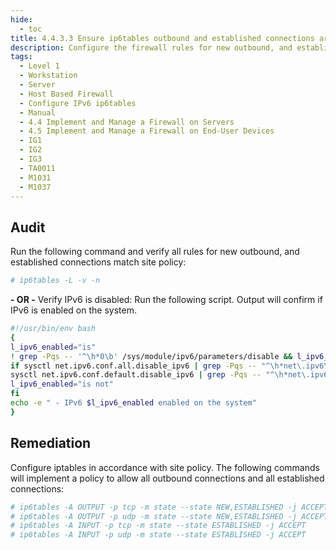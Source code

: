 ```yaml
---
hide:
  - toc
title: 4.4.3.3 Ensure ip6tables outbound and established connections are configured
description: Configure the firewall rules for new outbound, and established IPv6 connections.
tags:
  - Level 1
  - Workstation
  - Server
  - Host Based Firewall
  - Configure IPv6 ip6tables
  - Manual
  - 4.4 Implement and Manage a Firewall on Servers
  - 4.5 Implement and Manage a Firewall on End-User Devices
  - IG1
  - IG2
  - IG3
  - TA0011
  - M1031
  - M1037
---
```


## Audit
Run the following command and verify all rules for new outbound, and established connections match site policy:
```bash
# ip6tables -L -v -n
```

**- OR -**
Verify IPv6 is disabled:
Run the following script. Output will confirm if IPv6 is enabled on the system.
```bash linenums="1"
#!/usr/bin/env bash
{
l_ipv6_enabled="is"
! grep -Pqs -- '^\h*0\b' /sys/module/ipv6/parameters/disable && l_ipv6_enabled="is not"
if sysctl net.ipv6.conf.all.disable_ipv6 | grep -Pqs -- "^\h*net\.ipv6\.conf\.all\.disable_ipv6\h*=\h*1\b" && \
sysctl net.ipv6.conf.default.disable_ipv6 | grep -Pqs -- "^\h*net\.ipv6\.conf\.default\.disable_ipv6\h*=\h*1\b"; then
l_ipv6_enabled="is not"
fi
echo -e " - IPv6 $l_ipv6_enabled enabled on the system"
}
```

## Remediation
Configure iptables in accordance with site policy. The following commands will implement a policy to allow all outbound connections and all established connections:
```bash
# ip6tables -A OUTPUT -p tcp -m state --state NEW,ESTABLISHED -j ACCEPT
# ip6tables -A OUTPUT -p udp -m state --state NEW,ESTABLISHED -j ACCEPT
# ip6tables -A INPUT -p tcp -m state --state ESTABLISHED -j ACCEPT
# ip6tables -A INPUT -p udp -m state --state ESTABLISHED -j ACCEPT
```
